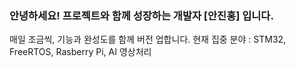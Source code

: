 ### 안녕하세요! **프로젝트와 함께 성장하는 개발자** [안진홍] 입니다.

매일 조금씩, 기능과 완성도를 함께 버전 업합니다.
현재 집중 분야 : STM32, FreeRTOS, Rasberry Pi, AI 영상처리



<!--
**yesorn0/yesorn0** is a ✨ _special_ ✨ repository because its `README.md` (this file) appears on your GitHub profile.

Here are some ideas to get you started:

- 🔭 I’m currently working on ...
- 🌱 I’m currently learning ...
- 👯 I’m looking to collaborate on ...
- 🤔 I’m looking for help with ...
- 💬 Ask me about ...
- 📫 How to reach me: ...
- 😄 Pronouns: ...
- ⚡ Fun fact: ...
-->
